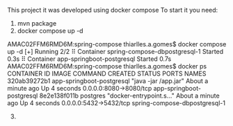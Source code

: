 This project it was developed using docker compose 
To start it you need: 

1) mvn package 
2) docker compose up -d

AMAC02FFM6RMD6M:spring-compose thiarlles.a.gomes$ docker compose up -d
[+] Running 2/2
⠿ Container spring-compose-dbpostgresql-1  Started                                                                                                                                                                                               0.3s
⠿ Container app-springboot-postgresql      Started                                                                                                                                                                                               0.7s
AMAC02FFM6RMD6M:spring-compose thiarlles.a.gomes$ docker ps
CONTAINER ID   IMAGE                       COMMAND                  CREATED              STATUS         PORTS                    NAMES
320ab39272b1   app-springboot-postgresql   "java -jar /app.jar"     About a minute ago   Up 4 seconds   0.0.0.0:8080->8080/tcp   app-springboot-postgresql
8e2e138f011b   postgres                    "docker-entrypoint.s…"   About a minute ago   Up 4 seconds   0.0.0.0:5432->5432/tcp   spring-compose-dbpostgresql-1

3) 
